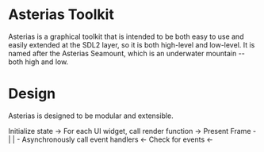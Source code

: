 # Asterias Toolkit
Asterias is a graphical toolkit that is intended to be both easy to use and
easily extended at the SDL2 layer, so it is both high-level and low-level. It is
named after the Asterias Seamount, which is an underwater mountain -- both high
and low.

# Design
Asterias is designed to be modular and extensible.

Initialize state -> For each UI widget, call render function -> Present Frame -
                |                                                              |
                 -  Asynchronously call event handlers  <-  Check for events <-

